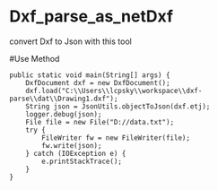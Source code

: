 # Dxf_parse_as_netDxf
convert Dxf to Json with this tool 

#Use Method

	public static void main(String[] args) {
		DxfDocument dxf = new DxfDocument();
		dxf.load("C:\\Users\\lcpsky\\workspace\\dxf-parse\\dat\\Drawing1.dxf");		
        String json = JsonUtils.objectToJson(dxf.etj);
        logger.debug(json);
        File file = new File("D://data.txt");
        try {
			FileWriter fw = new FileWriter(file);
			fw.write(json);
		} catch (IOException e) {
			e.printStackTrace();
		}
	}
